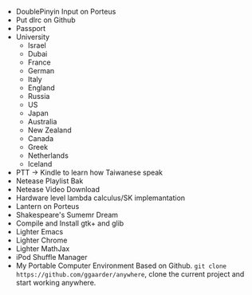 - DoublePinyin Input on Porteus
- Put dlrc on Github
- Passport
- University
  - Israel
  - Dubai
  - France
  - German
  - Italy
  - England
  - Russia
  - US
  - Japan
  - Australia
  - New Zealand
  - Canada
  - Greek
  - Netherlands
  - Iceland
- PTT -> Kindle to learn how Taiwanese speak
- Netease Playlist Bak
- Netease Video Download
- Hardware level lambda calculus/SK implemantation
- Lantern on Porteus
- Shakespeare's Sumemr Dream
- Compile and Install gtk+ and glib
- Lighter Emacs
- Lighter Chrome
- Lighter MathJax
- iPod Shuffle Manager
- My Portable Computer Environment Based on Github.
    `git clone https://github.com/ggaarder/anywhere`, clone the current
    project and start working anywhere.